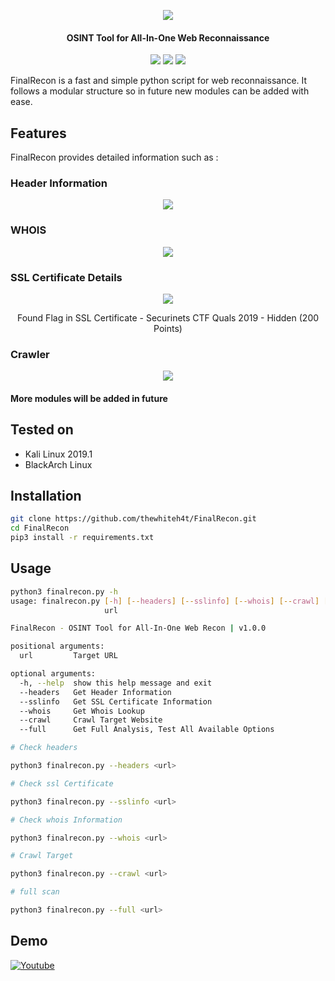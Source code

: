 <p align="center"><img src="https://i.imgur.com/REmgjGp.png"></p>

<h4 align="center">
OSINT Tool for All-In-One Web Reconnaissance
</h4>

<p align="center">
<img src="https://img.shields.io/badge/Python-3-brightgreen.svg?style=plastic">
<img src="https://img.shields.io/badge/OSINT-red.svg?style=plastic">
<img src="https://img.shields.io/badge/Web-red.svg?style=plastic">
</p>

FinalRecon is a fast and simple python script for web reconnaissance. It follows a modular structure so in future new modules can be added with ease.

## Features

FinalRecon provides detailed information such as :

### Header Information
<p align="center"><img src="https://i.imgur.com/B7sblDP.png"></p>

### WHOIS
<p align="center"><img src="https://i.imgur.com/cDEJ79H.png"></p>

### SSL Certificate Details
<p align="center"><img src="https://i.imgur.com/PFZm0qx.png"></p>
<p align="center">Found Flag in SSL Certificate - Securinets CTF Quals 2019 - Hidden (200 Points)</p>

### Crawler
<p align="center"><img src="https://i.imgur.com/C8eQ8z3.png">

#### More modules will be added in future

## Tested on

* Kali Linux 2019.1
* BlackArch Linux

## Installation

```bash
git clone https://github.com/thewhiteh4t/FinalRecon.git
cd FinalRecon
pip3 install -r requirements.txt
```

## Usage

```bash
python3 finalrecon.py -h
usage: finalrecon.py [-h] [--headers] [--sslinfo] [--whois] [--crawl] [--full]
                     url

FinalRecon - OSINT Tool for All-In-One Web Recon | v1.0.0

positional arguments:
  url         Target URL

optional arguments:
  -h, --help  show this help message and exit
  --headers   Get Header Information
  --sslinfo   Get SSL Certificate Information
  --whois     Get Whois Lookup
  --crawl     Crawl Target Website
  --full      Get Full Analysis, Test All Available Options
```

```bash
# Check headers

python3 finalrecon.py --headers <url>

# Check ssl Certificate

python3 finalrecon.py --sslinfo <url>

# Check whois Information

python3 finalrecon.py --whois <url>

# Crawl Target

python3 finalrecon.py --crawl <url>

# full scan

python3 finalrecon.py --full <url>
```

## Demo
[![Youtube](https://i.imgur.com/jY0V6ln.png)](https://www.youtube.com/watch?v=5s0ghojbUtQ)
